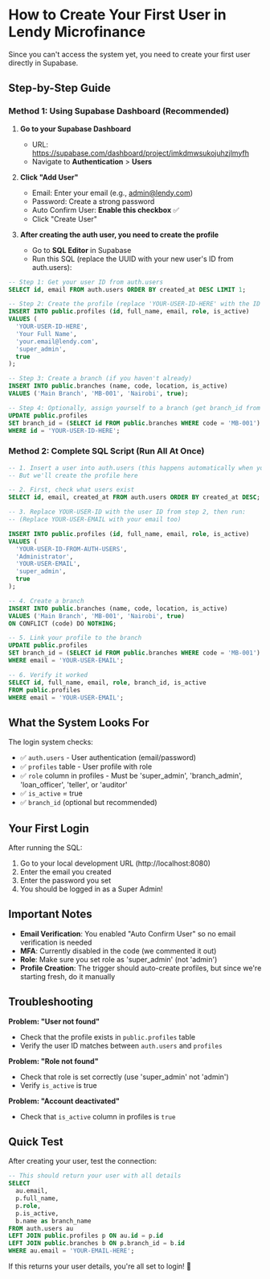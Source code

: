 # How to Create Your First User in Lendy Microfinance

Since you can't access the system yet, you need to create your first user directly in Supabase.

## Step-by-Step Guide

### Method 1: Using Supabase Dashboard (Recommended)

1. **Go to your Supabase Dashboard**
   - URL: https://supabase.com/dashboard/project/imkdmwsukojuhzjlmyfh
   - Navigate to **Authentication** > **Users**

2. **Click "Add User"**
   - Email: Enter your email (e.g., admin@lendy.com)
   - Password: Create a strong password
   - Auto Confirm User: **Enable this checkbox** ✅
   - Click "Create User"

3. **After creating the auth user, you need to create the profile**
   - Go to **SQL Editor** in Supabase
   - Run this SQL (replace the UUID with your new user's ID from auth.users):

```sql
-- Step 1: Get your user ID from auth.users
SELECT id, email FROM auth.users ORDER BY created_at DESC LIMIT 1;

-- Step 2: Create the profile (replace 'YOUR-USER-ID-HERE' with the ID from step 1)
INSERT INTO public.profiles (id, full_name, email, role, is_active)
VALUES (
  'YOUR-USER-ID-HERE',
  'Your Full Name',
  'your.email@lendy.com',
  'super_admin',
  true
);

-- Step 3: Create a branch (if you haven't already)
INSERT INTO public.branches (name, code, location, is_active)
VALUES ('Main Branch', 'MB-001', 'Nairobi', true);

-- Step 4: Optionally, assign yourself to a branch (get branch_id from step 3)
UPDATE public.profiles 
SET branch_id = (SELECT id FROM public.branches WHERE code = 'MB-001')
WHERE id = 'YOUR-USER-ID-HERE';
```

### Method 2: Complete SQL Script (Run All At Once)

```sql
-- 1. Insert a user into auth.users (this happens automatically when you create in dashboard)
-- But we'll create the profile here

-- 2. First, check what users exist
SELECT id, email, created_at FROM auth.users ORDER BY created_at DESC;

-- 3. Replace YOUR-USER-ID with the user ID from step 2, then run:
-- (Replace YOUR-USER-EMAIL with your email too)

INSERT INTO public.profiles (id, full_name, email, role, is_active)
VALUES (
  'YOUR-USER-ID-FROM-AUTH-USERS',
  'Administrator',
  'YOUR-USER-EMAIL',
  'super_admin',
  true
);

-- 4. Create a branch
INSERT INTO public.branches (name, code, location, is_active)
VALUES ('Main Branch', 'MB-001', 'Nairobi', true)
ON CONFLICT (code) DO NOTHING;

-- 5. Link your profile to the branch
UPDATE public.profiles 
SET branch_id = (SELECT id FROM public.branches WHERE code = 'MB-001')
WHERE email = 'YOUR-USER-EMAIL';

-- 6. Verify it worked
SELECT id, full_name, email, role, branch_id, is_active 
FROM public.profiles 
WHERE email = 'YOUR-USER-EMAIL';
```

## What the System Looks For

The login system checks:
- ✅ `auth.users` - User authentication (email/password)
- ✅ `profiles` table - User profile with role
- ✅ `role` column in profiles - Must be 'super_admin', 'branch_admin', 'loan_officer', 'teller', or 'auditor'
- ✅ `is_active` = true
- ✅ `branch_id` (optional but recommended)

## Your First Login

After running the SQL:
1. Go to your local development URL (http://localhost:8080)
2. Enter the email you created
3. Enter the password you set
4. You should be logged in as a Super Admin!

## Important Notes

- **Email Verification**: You enabled "Auto Confirm User" so no email verification is needed
- **MFA**: Currently disabled in the code (we commented it out)
- **Role**: Make sure you set role as 'super_admin' (not 'admin')
- **Profile Creation**: The trigger should auto-create profiles, but since we're starting fresh, do it manually

## Troubleshooting

**Problem: "User not found"**
- Check that the profile exists in `public.profiles` table
- Verify the user ID matches between `auth.users` and `profiles`

**Problem: "Role not found"**
- Check that role is set correctly (use 'super_admin' not 'admin')
- Verify `is_active` is true

**Problem: "Account deactivated"**
- Check that `is_active` column in profiles is `true`

## Quick Test

After creating your user, test the connection:

```sql
-- This should return your user with all details
SELECT 
  au.email,
  p.full_name,
  p.role,
  p.is_active,
  b.name as branch_name
FROM auth.users au
LEFT JOIN public.profiles p ON au.id = p.id
LEFT JOIN public.branches b ON p.branch_id = b.id
WHERE au.email = 'YOUR-EMAIL-HERE';
```

If this returns your user details, you're all set to login! 🎉

